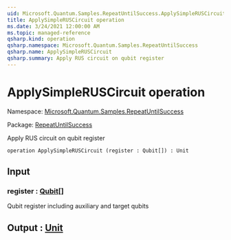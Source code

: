 ```yaml
---
uid: Microsoft.Quantum.Samples.RepeatUntilSuccess.ApplySimpleRUSCircuit
title: ApplySimpleRUSCircuit operation
ms.date: 3/24/2021 12:00:00 AM
ms.topic: managed-reference
qsharp.kind: operation
qsharp.namespace: Microsoft.Quantum.Samples.RepeatUntilSuccess
qsharp.name: ApplySimpleRUSCircuit
qsharp.summary: Apply RUS circuit on qubit register
---
```


# ApplySimpleRUSCircuit operation

Namespace: [Microsoft.Quantum.Samples.RepeatUntilSuccess](xref:Microsoft.Quantum.Samples.RepeatUntilSuccess)

Package: [RepeatUntilSuccess](https://nuget.org/packages/RepeatUntilSuccess)


Apply RUS circuit on qubit register

```qsharp
operation ApplySimpleRUSCircuit (register : Qubit[]) : Unit
```


## Input

### register : [Qubit](xref:microsoft.quantum.lang-ref.qubit)[]

Qubit register including auxiliary and target qubits



## Output : [Unit](xref:microsoft.quantum.lang-ref.unit)

